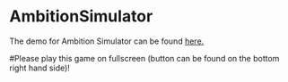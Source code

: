 # AmbitionSimulator

The demo for Ambition Simulator can be found [here.](https://sydnieec.github.io/AmbitionSimulator/)

#Please play this game on fullscreen (button can be found on the bottom right hand side)! 
